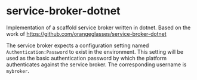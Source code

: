 # service-broker-dotnet
Implementation of a scaffold service broker written in dotnet. Based on the work of https://github.com/orangeglasses/service-broker-dotnet

The service broker expects a configuration setting named `Authentication:Password` to exist in the environment. This setting will be used as the basic authentication password by which the platform authenticates against the service broker. The corresponding username is `mybroker`.